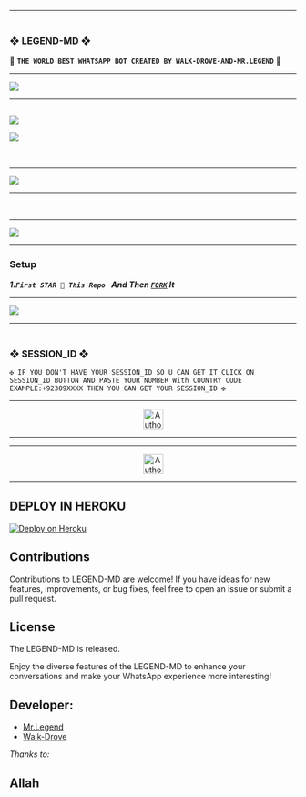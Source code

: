 ---------

### <br>  ❖ LEGEND-MD ❖
🔰 **`THE WORLD BEST WHATSAPP BOT CREATED BY WALK-DROVE-AND-MR.LEGEND`** 🔰

----------

<a><img src='https://i.imgur.com/LyHic3i.gif'/></a>

-------

 <p align="center">
  <a href="#"><img src="http://readme-typing-svg.herokuapp.com?color=00008B&center=true&vCenter=true&multiline=false&lines=`WALK-DROVE-AND-MR-LEGEND`" alt="">

<a><img src='https://i.imgur.com/LyHic3i.gif'/></a>

<img align="center" height="auto"
src="https://cardivo.vercel.app/api?name=MR%20LEGEND%20MD%20&description=🥂THE%20WORLD%20BEST%20WHATSAPP%20BOT%★%20CREATED%20BY%20WALK-DROVE%20MR-LEGEND%20%20KING%20OF%20KINGS%20OWNER%20WALK%20DROVE%20AND%20MR%20LEGEND&image=https://i.imghippo.com/files/kbER1933sWE.jpg?v=4&backgroundColor=%23ecf0f1&github=FarhanAli690&pattern=leaf&colorPattern=%23eaeaea"/>

<br>

----------

<a><img src='https://i.imgur.com/LyHic3i.gif'/></a>

-------

<br>

----------

<a><img src='https://i.imgur.com/LyHic3i.gif'/></a>

-------

### Setup

***1.`First STAR 🌟 This Repo ` And Then [`FORK`](https://github.com/Farhanali690/Legend-MD/fork) It***

----------

<a><img src='https://i.imgur.com/LyHic3i.gif'/></a>

-------

### <br>    ❖ SESSION_ID ❖


`✠ IF YOU DON'T HAVE YOUR SESSION_ID SO U CAN GET IT CLICK ON SESSION_ID BUTTON AND PASTE YOUR NUMBER With COUNTRY CODE EXAMPLE:+92309XXXX THEN YOU CAN GET YOUR SESSION_ID ✠`

----------

<p align="center">
<a href="https://yesser.onrender.com/pair"><img height= "35" title="Author" src="https://img.shields.io/badge/GET SESSION ID-1:-black?style=for-the-badge&logo=render"></a>
<p/>

----------

----------

<p align="center">
<a href="https://yesser.onrender.com/pair"><img height= "35" title="Author" src="https://img.shields.io/badge/GET SESSION ID-2:-black?style=for-the-badge&logo=render"></a>
<p/>

----------
## DEPLOY IN HEROKU

 [![Deploy on Heroku](https://www.herokucdn.com/deploy/button.svg)](https://dashboard.heroku.com/new?template=https://github.com/Farhanali690/Legend-MD/tree/main)

   </details>
</P>





## Contributions

Contributions to LEGEND-MD are welcome! If you have ideas for new features, improvements, or bug fixes, feel free to open an issue or submit a pull request.

## License

The LEGEND-MD is released.

Enjoy the diverse features of the LEGEND-MD  to enhance your conversations and make your WhatsApp experience more interesting!

## Developer:
- [Mr.Legend](https://wa.me/923136420207)
- [Walk-Drove](https://wa.me/923471728690)

*Thanks to:*
## Allah
